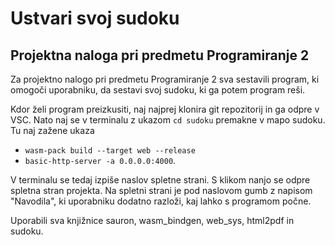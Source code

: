 # Ustvari svoj sudoku
## Projektna naloga pri predmetu Programiranje 2
Za projektno nalogo pri predmetu Programiranje 2 sva sestavili program, ki omogoči uporabniku, da sestavi svoj sudoku, ki ga potem program reši. 

Kdor želi program preizkusiti, naj najprej klonira git repozitorij in ga odpre v VSC. Nato naj se v terminalu z ukazom `cd sudoku` premakne v mapo sudoku. Tu naj zažene ukaza
-  `wasm-pack build --target web --release`
- `basic-http-server -a 0.0.0.0:4000`.

V terminalu se tedaj izpiše naslov spletne strani. S klikom nanjo se odpre spletna stran projekta.
Na spletni strani je pod naslovom gumb z napisom "Navodila", ki uporabniku dodatno razloži, kaj lahko s programom počne. 

Uporabili sva knjižnice sauron, wasm_bindgen, web_sys, html2pdf in sudoku.

